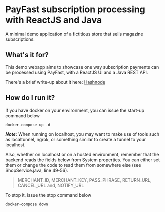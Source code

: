 # PayFast subscription processing with ReactJS and Java

A minimal demo application of a fictitious store that sells magazine subscriptions.

## What's it for?
This demo webapp aims to showcase one way subscription payments can be processed using PayFast, with a ReactJS UI and a Java REST API.

There's a brief write-up about it here: [Hashnode](https://hashnode.com)

## How do I run it?
If you have docker on your environment, you can issue the start-up command below

```
docker-compose up -d
```
***Note:***
When running on localhost, you may want to make use of tools such as localtunnel, ngrok, or something similar to create a tunnel to your localhost.

Also, whether on localhost or on a hosted environment, remember that the backend reads the fields below from System properties. You can either set them or change the code to read them from somewhere else (see ShopService.java, line 49-56).
> MERCHANT_ID, MERCHANT_KEY, PASS_PHRASE, RETURN_URL, CANCEL_URL and, NOTIFY_URL

To stop it, issue the stop command below

```
docker-compose down
```

